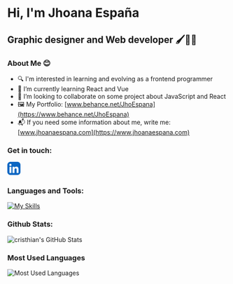 # Hi, I'm Jhoana España

## Graphic designer and Web developer 🖌️👩‍💻

### About Me 😊
- 🔍 I'm interested in learning and evolving as a frontend programmer
- 🌱 I’m currently learning React and Vue
- 🤝 I’m looking to collaborate on some project about JavaScript and React
- 🖼️ My Portfolio: [www.behance.net/JhoEspana](https://www.behance.net/JhoEspana)
- 📬 If you need some information about me, write me: [www.jhoanaespana.com](https://www.jhoanaespana.com)

### Get in touch:
[<img src="https://github.com/tandpfun/skill-icons/raw/main/icons/LinkedIn.svg" width="30">]([URL_DE_TU_PERFIL_DE_LINKEDIN](https://www.linkedin.com/in/cristhian-onoro/))

### Languages and Tools:
[![My Skills](https://skillicons.dev/icons?i=js,html,css,java,cs,py,django,flask,git,github,gitlab,linux)](https://skillicons.dev)

### Github Stats:
![cristhian's GitHub Stats](https://github-readme-stats.vercel.app/api?username=conororuiz&show_icons=true&theme=default)

### Most Used Languages
![Most Used Languages](https://github-readme-stats.vercel.app/api/top-langs/?username=conororuiz&layout=compact&theme=default)

